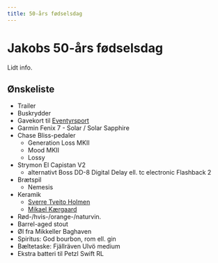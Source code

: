 ```yaml
---
title: 50-års fødselsdag
---
```


# Jakobs 50-års fødselsdag

Lidt info.

## Ønskeliste

- Trailer
- Buskrydder
- Gavekort til [Eventyrsport](https://www.eventyrsport.dk/)
- Garmin Fenix 7 - Solar / Solar Sapphire
- Chase Bliss-pedaler
  - Generation Loss MKII
  - Mood MKII
  - Lossy
- Strymon El Capistan V2
  - alternativt Boss DD-8 Digital Delay ell. tc electronic Flashback 2
- Brætspil
  - Nemesis
- Keramik
  - [Sverre Tveito Holmen](https://sverretveitoholmen.dk/tingogsager/)
  - [Mikael Kærgaard](https://www.instagram.com/michaelkaergaard/)
- Rød-/hvis-/orange-/naturvin.
- Barrel-aged stout
- Øl fra Mikkeller Baghaven
- Spiritus: God bourbon, rom ell. gin
- Bæltetaske: Fjällräven Ulvö medium
- Ekstra batteri til Petzl Swift RL

